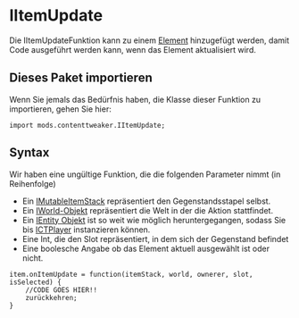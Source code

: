 # IItemUpdate

Die IItemUpdateFunktion kann zu einem [Element](/Mods/ContentTweaker/Vanilla/Creatable_Content/Item/) hinzugefügt werden, damit Code ausgeführt werden kann, wenn das Element aktualisiert wird.

## Dieses Paket importieren

Wenn Sie jemals das Bedürfnis haben, die Klasse dieser Funktion zu importieren, gehen Sie hier:

```zenscript
import mods.contenttweaker.IItemUpdate;
```

## Syntax

Wir haben eine ungültige Funktion, die die folgenden Parameter nimmt (in Reihenfolge)

- Ein [IMutableItemStack](/Mods/ContentTweaker/Vanilla/Types/Item/IMutableItemStack/) repräsentiert den Gegenstandsstapel selbst.
- Ein [IWorld-Objekt](/Mods/ContentTweaker/Vanilla/Types/World/IWorld/) repräsentiert die Welt in der die Aktion stattfindet.
- Ein [IEntity Objekt](/Vanilla/Entities/IEntity/) ist so weit wie möglich heruntergegangen, sodass Sie bis [ICTPlayer](/Mods/ContentTweaker/Vanilla/Types/Player/ICTPlayer/) instanzieren können.
- Eine Int, die den Slot repräsentiert, in dem sich der Gegenstand befindet
- Eine boolesche Angabe ob das Element aktuell ausgewählt ist oder nicht.

```zenscript
item.onItemUpdate = function(itemStack, world, ownerer, slot, isSelected) {
    //CODE GOES HIER!!
    zurückkehren;
}
```